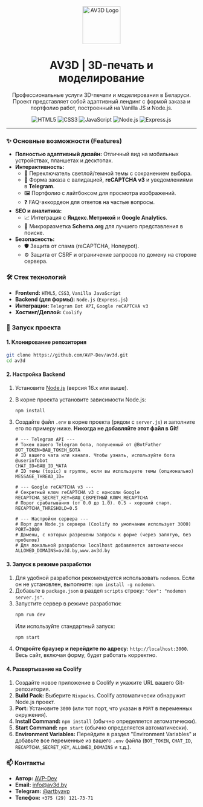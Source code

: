 <div align="center">
  <a href="https://av3d.by" target="_blank">
    <img src="https://av3d.by/assets/img/logo.webp" alt="AV3D Logo" width="100"/>
  </a>
  <h1>AV3D | 3D-печать и моделирование</h1>
  <p>
    Профессиональные услуги 3D-печати и моделирования в Беларуси. Проект представляет собой адаптивный лендинг с формой заказа и портфолио работ, построенный на Vanilla JS и Node.js.
  </p>
  <p>
    <img src="https://img.shields.io/badge/HTML5-E34F26?style=for-the-badge&logo=html5&logoColor=white" alt="HTML5"/>
    <img src="https://img.shields.io/badge/CSS3-1572B6?style=for-the-badge&logo=css3&logoColor=white" alt="CSS3"/>
    <img src="https://img.shields.io/badge/JavaScript-F7DF1E?style=for-the-badge&logo=javascript&logoColor=black" alt="JavaScript"/>
    <img src="https://img.shields.io/badge/Node.js-339933?style=for-the-badge&logo=nodedotjs&logoColor=white" alt="Node.js"/>
    <img src="https://img.shields.io/badge/Express.js-000000?style=for-the-badge&logo=express&logoColor=white" alt="Express.js"/>
  </p>
</div>

---

### ✨ Основные возможности (Features)

-   **Полностью адаптивный дизайн:** Отличный вид на мобильных устройствах, планшетах и десктопах.
-   **Интерактивность:**
    -   🎨 Переключатель светлой/темной темы с сохранением выбора.
    -   📝 Форма заказа с валидацией, **reCAPTCHA v3** и уведомлениями в **Telegram**.
    -   🖼️ Портфолио с лайтбоксом для просмотра изображений.
    -   ❓ FAQ-аккордеон для ответов на частые вопросы.
-   **SEO и аналитика:**
    -   📈 Интеграция с **Яндекс.Метрикой** и **Google Analytics**.
    -   📄 Микроразметка **Schema.org** для лучшего представления в поиске.
-   **Безопасность:**
    -   🛡️ Защита от спама (reCAPTCHA, Honeypot).
    -   ⚙️ Защита от CSRF и ограничение запросов по домену на стороне сервера.

### 🛠️ Стек технологий

-   **Frontend:** `HTML5`, `CSS3`, `Vanilla JavaScript`
-   **Backend (для формы):** `Node.js` (`Express.js`)
-   **Интеграции:** `Telegram Bot API`, `Google reCAPTCHA v3`
-   **Хостинг/Деплой:** `Coolify`

### 🚀 Запуск проекта

#### 1. Клонирование репозитория

```bash
git clone https://github.com/AVP-Dev/av3d.git
cd av3d
```

#### 2. Настройка Backend

1.  Установите [Node.js](https://nodejs.org/) (версия 16.x или выше).
2.  В корне проекта установите зависимости Node.js:
    ```bash
    npm install
    ```
3.  Создайте файл `.env` в корне проекта (рядом с `server.js`) и заполните его по примеру ниже. **Никогда не добавляйте этот файл в Git!**

    ```dotenv
    # --- Telegram API ---
    # Токен вашего Telegram бота, полученный от @BotFather
    BOT_TOKEN=ВАШ_ТОКЕН_БОТА
    # ID вашего чата или канала. Чтобы узнать, используйте бота @userinfobot
    CHAT_ID=ВАШ_ID_ЧАТА
    # ID темы (topic) в группе, если вы используете темы (опционально)
    MESSAGE_THREAD_ID=

    # --- Google reCAPTCHA v3 ---
    # Секретный ключ reCAPTCHA v3 с консоли Google
    RECAPTCHA_SECRET_KEY=ВАШ_СЕКРЕТНЫЙ_КЛЮЧ_RECAPTCHA
    # Порог срабатывания (от 0.0 до 1.0). 0.5 - хороший старт.
    RECAPTCHA_THRESHOLD=0.5

    # --- Настройки сервера ---
    # Порт для Node.js сервера (Coolify по умолчанию использует 3000)
    PORT=3000
    # Домены, с которых разрешены запросы к форме (через запятую, без пробелов)
    # Для локальной разработки localhost добавляется автоматически
    ALLOWED_DOMAINS=av3d.by,www.av3d.by
    ```

#### 3. Запуск в режиме разработки

1.  Для удобной разработки рекомендуется использовать `nodemon`. Если он не установлен, выполните: `npm install -g nodemon`.
2.  Добавьте в `package.json` в раздел `scripts` строку: `"dev": "nodemon server.js"`.
3.  Запустите сервер в режиме разработки:
    ```bash
    npm run dev
    ```
    Или используйте стандартный запуск:
    ```bash
    npm start
    ```
4.  **Откройте браузер и перейдите по адресу:** `http://localhost:3000`. Весь сайт, включая форму, будет работать корректно.

#### 4. Развертывание на Coolify

1.  Создайте новое приложение в Coolify и укажите URL вашего Git-репозитория.
2.  **Build Pack:** Выберите `Nixpacks`. Coolify автоматически обнаружит Node.js проект.
3.  **Port:** Установите `3000` (или тот порт, что указан в `PORT` в переменных окружения).
4.  **Install Command:** `npm install` (обычно определяется автоматически).
5.  **Start Command:** `npm start` (обычно определяется автоматически).
6.  **Environment Variables:** Перейдите в раздел "Environment Variables" и добавьте все переменные из вашего `.env` файла (`BOT_TOKEN`, `CHAT_ID`, `RECAPTCHA_SECRET_KEY`, `ALLOWED_DOMAINS` и т.д.).

### 📫 Контакты

-   **Автор:** [AVP-Dev](https://github.com/AVP-Dev)
-   **Email:** [info@av3d.by](mailto:info@av3d.by)
-   **Telegram:** [@artbyavp](https://t.me/artbyavp)
-   **Телефон:** `+375 (29) 121-73-71`
```